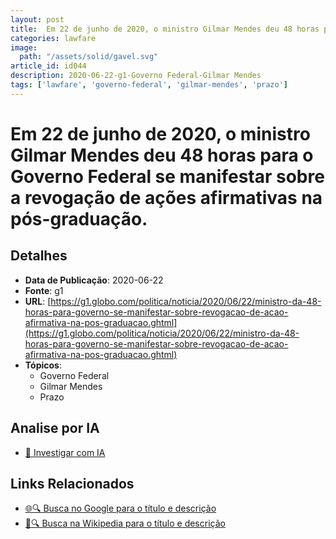 ```yaml
---
layout: post
title:  Em 22 de junho de 2020, o ministro Gilmar Mendes deu 48 horas para o Governo Federal se manifestar sobre a revogação de ações afirmativas na pós-graduação.
categories: lawfare
image: 
  path: "/assets/solid/gavel.svg"
article_id: id044
description: 2020-06-22-g1-Governo Federal-Gilmar Mendes
tags: ['lawfare', 'governo-federal', 'gilmar-mendes', 'prazo']
---
```


# Em 22 de junho de 2020, o ministro Gilmar Mendes deu 48 horas para o Governo Federal se manifestar sobre a revogação de ações afirmativas na pós-graduação.

## Detalhes
- **Data de Publicação**: 2020-06-22
- **Fonte**: g1
- **URL**: [https://g1.globo.com/politica/noticia/2020/06/22/ministro-da-48-horas-para-governo-se-manifestar-sobre-revogacao-de-acao-afirmativa-na-pos-graduacao.ghtml](https://g1.globo.com/politica/noticia/2020/06/22/ministro-da-48-horas-para-governo-se-manifestar-sobre-revogacao-de-acao-afirmativa-na-pos-graduacao.ghtml)
- **Tópicos**:
  - Governo Federal
  - Gilmar Mendes
  - Prazo

## Analise por IA
- [🤖 Investigar com IA](https://www.perplexity.ai/search?q=%22not%C3%ADcia%20artigo%20Brasil%22%20Em%2022%20de%20junho%20de%202020%2C%20o%20ministro%20Gilmar%20Mendes%20deu%2048%20horas%20para%20o%20Governo%20Federal%20se%20manifestar%20sobre%20a%20revoga%C3%A7%C3%A3o%20de%20a%C3%A7%C3%B5es%20afirmativas%20na%20p%C3%B3s-gradua%C3%A7%C3%A3o.%20g1%202020-06-22)

## Links Relacionados
- [🌐🔍 Busca no Google para o título e descrição](https://www.google.com/search?q=%22not%C3%ADcia%20artigo%20Brasil%22%20Em%2022%20de%20junho%20de%202020%2C%20o%20ministro%20Gilmar%20Mendes%20deu%2048%20horas%20para%20o%20Governo%20Federal%20se%20manifestar%20sobre%20a%20revoga%C3%A7%C3%A3o%20de%20a%C3%A7%C3%B5es%20afirmativas%20na%20p%C3%B3s-gradua%C3%A7%C3%A3o.%20g1%202020-06-22)
- [📖🔍 Busca na Wikipedia para o título e descrição](https://pt.wikipedia.org/w/index.php?search=%22not%C3%ADcia%20artigo%20Brasil%22%20Em%2022%20de%20junho%20de%202020%2C%20o%20ministro%20Gilmar%20Mendes%20deu%2048%20horas%20para%20o%20Governo%20Federal%20se%20manifestar%20sobre%20a%20revoga%C3%A7%C3%A3o%20de%20a%C3%A7%C3%B5es%20afirmativas%20na%20p%C3%B3s-gradua%C3%A7%C3%A3o.%20g1%202020-06-22)

